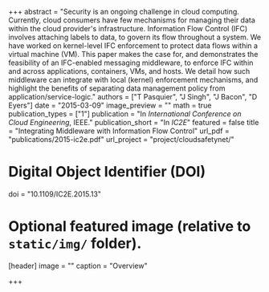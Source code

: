 +++
abstract = "Security is an ongoing challenge in cloud computing. Currently, cloud consumers have few mechanisms for managing their data within the cloud provider's infrastructure. Information Flow Control (IFC) involves attaching labels to data, to govern its flow throughout a system. We have worked on kernel-level IFC enforcement to protect data flows within a virtual machine (VM). This paper makes the case for, and demonstrates the feasibility of an IFC-enabled messaging middleware, to enforce IFC within and across applications, containers, VMs, and hosts. We detail how such middleware can integrate with local (kernel) enforcement mechanisms, and highlight the benefits of separating data management policy from application/service-logic."
authors = ["T Pasquier", "J Singh", "J Bacon", "D Eyers"]
date = "2015-03-09"
image_preview = ""
math = true
publication_types = ["1"]
publication = "In *International Conference on Cloud Engineering*, IEEE."
publication_short = "In *IC2E*"
featured = false
title = "Integrating Middleware with Information Flow Control"
url_pdf = "publications/2015-ic2e.pdf"
url_project = "project/cloudsafetynet/"

# Digital Object Identifier (DOI)
doi = "10.1109/IC2E.2015.13"

# Optional featured image (relative to `static/img/` folder).
[header]
image = ""
caption = "Overview"

+++
